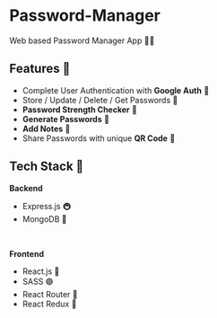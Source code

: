 # Password-Manager
Web based Password Manager App 👨‍💼

## Features 🚀
- Complete User Authentication with **Google Auth** 🔐
- Store / Update / Delete / Get Passwords 🔑
- **Password Strength Checker** 💪
- **Generate Passwords** 📰
- **Add Notes** 📒
- Share Passwords with unique **QR Code** 🔗

## Tech Stack 🥪
**Backend**
 - Express.js 🚇
 - MongoDB 🍃
<br>

**Frontend**
 - React.js 💫
 - SASS 🟣
 - React Router 🎯
 - React Redux 🏪